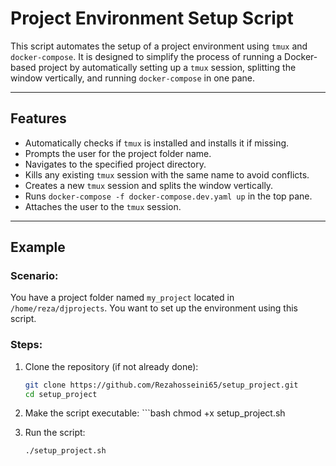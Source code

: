# Project Environment Setup Script

This script automates the setup of a project environment using `tmux` and `docker-compose`. It is designed to simplify the process of running a Docker-based project by automatically setting up a `tmux` session, splitting the window vertically, and running `docker-compose` in one pane.

---

## Features

- Automatically checks if `tmux` is installed and installs it if missing.
- Prompts the user for the project folder name.
- Navigates to the specified project directory.
- Kills any existing `tmux` session with the same name to avoid conflicts.
- Creates a new `tmux` session and splits the window vertically.
- Runs `docker-compose -f docker-compose.dev.yaml up` in the top pane.
- Attaches the user to the `tmux` session.

---

## Example

### Scenario:
You have a project folder named `my_project` located in `/home/reza/djprojects`. You want to set up the environment using this script.

### Steps:
1. Clone the repository (if not already done):
   ```bash
   git clone https://github.com/Rezahosseini65/setup_project.git
   cd setup_project

2. Make the script executable:
    ‍‍‍‍‍‍‍```bash
    chmod +x setup_project.sh

3. Run the script:
    ```bash
    ./setup_project.sh